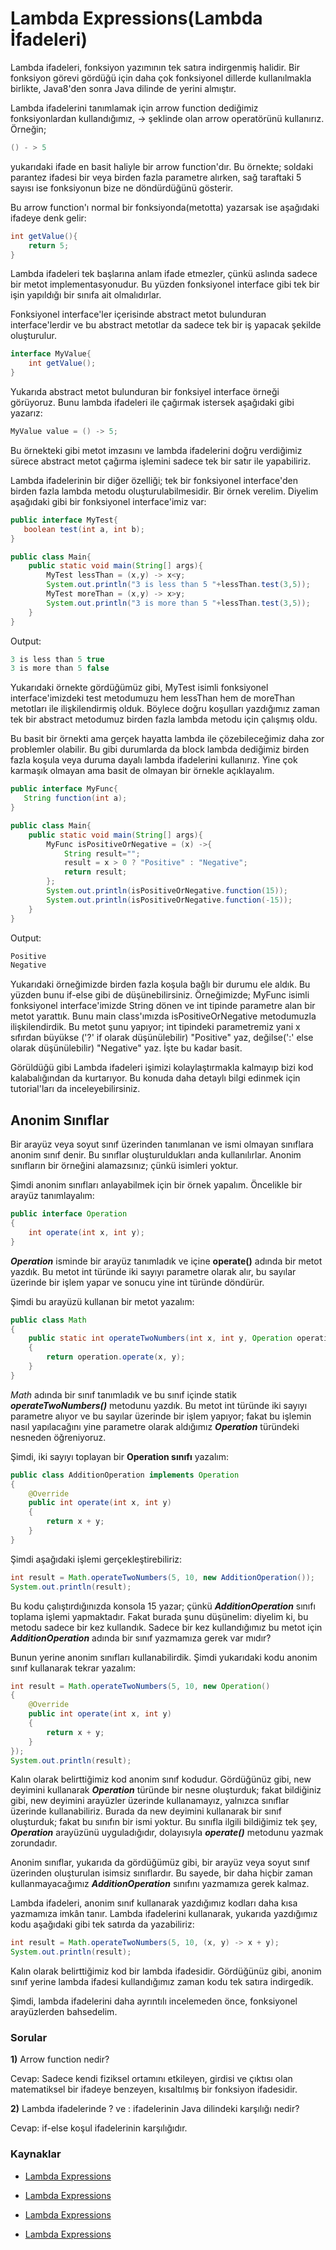 # Lambda Expressions(Lambda İfadeleri)

Lambda ifadeleri, fonksiyon yazımının tek satıra indirgenmiş halidir. Bir fonksiyon görevi gördüğü için daha çok fonksiyonel dillerde kullanılmakla birlikte, Java8'den sonra Java dilinde de yerini almıştır. 

Lambda ifadelerini tanımlamak için arrow function dediğimiz fonksiyonlardan kullandığımız, -> şeklinde olan arrow operatörünü kullanırız. Örneğin;

```java
() - > 5 
```

yukarıdaki ifade en basit haliyle bir arrow function'dır. Bu örnekte; soldaki parantez ifadesi bir veya birden fazla parametre alırken, sağ taraftaki 5 sayısı ise fonksiyonun bize ne döndürdüğünü gösterir. 

Bu arrow function'ı normal bir fonksiyonda(metotta) yazarsak ise aşağıdaki ifadeye denk gelir:

```java
int getValue(){
    return 5;
}
```

Lambda ifadeleri tek başlarına anlam ifade etmezler, çünkü aslında sadece bir metot implementasyonudur. Bu yüzden fonksiyonel interface gibi tek bir işin yapıldığı bir sınıfa ait olmalıdırlar. 

Fonksiyonel interface'ler içerisinde abstract metot bulunduran interface'lerdir ve bu abstract metotlar da sadece tek bir iş yapacak şekilde oluşturulur.

```java
interface MyValue{
    int getValue();
}
```

Yukarıda abstract metot bulunduran bir fonksiyel interface örneği görüyoruz. Bunu lambda ifadeleri ile çağırmak istersek aşağıdaki gibi yazarız:

```java
MyValue value = () -> 5;
```

Bu örnekteki gibi metot imzasını ve lambda ifadelerini doğru verdiğimiz sürece abstract metot çağırma işlemini sadece tek bir satır ile yapabiliriz. 



Lambda ifadelerinin bir diğer özelliği; tek bir fonksiyonel interface'den birden fazla lambda metodu oluşturulabilmesidir. Bir örnek verelim. Diyelim aşağıdaki gibi bir fonksiyonel interface'imiz var:

```java
public interface MyTest{
   boolean test(int a, int b);
}

public class Main{
    public static void main(String[] args){
        MyTest lessThan = (x,y) -> x<y;
        System.out.println("3 is less than 5 "+lessThan.test(3,5));
        MyTest moreThan = (x,y) -> x>y;
        System.out.println("3 is more than 5 "+lessThan.test(3,5));
    }
}
```

Output:

```java
3 is less than 5 true
3 is more than 5 false
```

Yukarıdaki örnekte gördüğümüz gibi, MyTest isimli fonksiyonel interface'imizdeki test metodumuzu hem lessThan hem de moreThan metotları ile ilişkilendirmiş olduk. Böylece doğru koşulları yazdığımız zaman tek bir abstract metodumuz birden fazla lambda metodu için çalışmış oldu. 

Bu basit bir örnekti ama gerçek hayatta lambda ile çözebileceğimiz daha zor problemler olabilir. Bu gibi durumlarda da block lambda dediğimiz birden fazla koşula veya duruma dayalı lambda ifadelerini kullanırız. Yine çok karmaşık olmayan ama basit de olmayan bir örnekle açıklayalım.

```java
public interface MyFunc{
   String function(int a);
}

public class Main{
    public static void main(String[] args){
        MyFunc isPositiveOrNegative = (x) ->{
            String result="";
            result = x > 0 ? "Positive" : "Negative";
            return result;
        };
        System.out.println(isPositiveOrNegative.function(15));
        System.out.println(isPositiveOrNegative.function(-15));
    }
}
```

Output:

```java
Positive
Negative
```

Yukarıdaki örneğimizde birden fazla koşula bağlı bir durumu ele aldık. Bu yüzden bunu if-else gibi de düşünebilirsiniz. Örneğimizde; MyFunc isimli fonksiyonel interface'imizde String dönen ve int tipinde parametre alan bir metot yarattık. Bunu main class'ımızda isPositiveOrNegative metodumuzla ilişkilendirdik. Bu metot şunu yapıyor; int tipindeki parametremiz yani x sıfırdan büyükse ('?' if olarak düşünülebilir) "Positive" yaz, değilse(':' else olarak düşünülebilir) "Negative" yaz. İşte bu kadar basit. 

Görüldüğü gibi Lambda ifadeleri işimizi kolaylaştırmakla kalmayıp bizi kod kalabalığından da kurtarıyor. Bu konuda daha detaylı bilgi edinmek için tutorial'ları da inceleyebilirsiniz.

## Anonim Sınıflar

Bir arayüz veya soyut sınıf üzerinden tanımlanan ve ismi olmayan sınıflara anonim sınıf denir. Bu sınıflar oluşturuldukları anda kullanılırlar. Anonim sınıfların bir örneğini alamazsınız; çünkü isimleri yoktur.

Şimdi anonim sınıfları anlayabilmek için bir örnek yapalım. Öncelikle bir arayüz tanımlayalım:

```java
public interface Operation
{
    int operate(int x, int y);
}
```

**_Operation_** isminde bir arayüz tanımladık ve içine **operate()** adında bir metot yazdık. Bu metot int türünde iki sayıyı parametre olarak alır, bu sayılar üzerinde bir işlem yapar ve sonucu yine int türünde döndürür.

Şimdi bu arayüzü kullanan bir metot yazalım:

```java
public class Math
{
	public static int operateTwoNumbers(int x, int y, Operation operation)
	{
		return operation.operate(x, y);
	}
}
```

_Math_ adında bir sınıf tanımladık ve bu sınıf içinde statik **_operateTwoNumbers()_** metodunu yazdık. Bu metot int türünde iki sayıyı parametre alıyor ve bu sayılar üzerinde bir işlem yapıyor; fakat bu işlemin nasıl yapılacağını yine parametre olarak aldığımız **_Operation_** türündeki nesneden öğreniyoruz.

Şimdi, iki sayıyı toplayan bir **Operation sınıfı** yazalım:

```java
public class AdditionOperation implements Operation
{
	@Override
	public int operate(int x, int y)
	{
		return x + y;
	}
}
```

Şimdi aşağıdaki işlemi gerçekleştirebiliriz:

```java
int result = Math.operateTwoNumbers(5, 10, new AdditionOperation());
System.out.println(result);
```

Bu kodu çalıştırdığınızda konsola 15 yazar; çünkü **_AdditionOperation_** sınıfı toplama işlemi yapmaktadır. Fakat burada şunu düşünelim: diyelim ki, bu metodu sadece bir kez kullandık. Sadece bir kez kullandığımız bu metot için **_AdditionOperation_** adında bir sınıf yazmamıza gerek var mıdır?

Bunun yerine anonim sınıfları kullanabilirdik. Şimdi yukarıdaki kodu anonim sınıf kullanarak tekrar yazalım:

```java
int result = Math.operateTwoNumbers(5, 10, new Operation()
{
    @Override
    public int operate(int x, int y)
    {
    	return x + y;
    }
});
System.out.println(result);
```

Kalın olarak belirttiğimiz kod anonim sınıf kodudur. Gördüğünüz gibi, new deyimini kullanarak **_Operation_** türünde bir nesne oluşturduk; fakat bildiğiniz gibi, new deyimini arayüzler üzerinde kullanamayız, yalnızca sınıflar üzerinde kullanabiliriz. Burada da new deyimini kullanarak bir sınıf oluşturduk; fakat bu sınıfın bir ismi yoktur. Bu sınıfla ilgili bildiğimiz tek şey, **_Operation_** arayüzünü uyguladığıdır, dolayısıyla **_operate()_** metodunu yazmak zorundadır.

Anonim sınıflar, yukarıda da gördüğümüz gibi, bir arayüz veya soyut sınıf üzerinden oluşturulan isimsiz sınıflardır. Bu sayede, bir daha hiçbir zaman kullanmayacağımız **_AdditionOperation_** sınıfını yazmamıza gerek kalmaz.

Lambda ifadeleri, anonim sınıf kullanarak yazdığımız kodları daha kısa yazmamıza imkân tanır. Lambda ifadelerini kullanarak, yukarıda yazdığımız kodu aşağıdaki gibi tek satırda da yazabiliriz:

```java
int result = Math.operateTwoNumbers(5, 10, (x, y) -> x + y);
System.out.println(result);
```

Kalın olarak belirttiğimiz kod bir lambda ifadesidir. Gördüğünüz gibi, anonim sınıf yerine lambda ifadesi kullandığımız zaman kodu tek satıra indirgedik.

Şimdi, lambda ifadelerini daha ayrıntılı incelemeden önce, fonksiyonel arayüzlerden bahsedelim.

### Sorular

**1)** Arrow function nedir?

Cevap: Sadece kendi fiziksel ortamını etkileyen, girdisi ve çıktısı olan matematiksel bir ifadeye benzeyen, kısaltılmış bir fonksiyon ifadesidir.

**2)** Lambda ifadelerinde ? ve : ifadelerinin Java dilindeki karşılığı nedir?

Cevap: if-else koşul ifadelerinin karşılığıdır.

### Kaynaklar

- [Lambda Expressions](https://medium.com/s%C4%B1f%C4%B1rdan-i%CC%87leri-d%C3%BCzeye-java-e%C4%9Fitim-serisi/lambda-ifadeleri-ve-fonksiyonel-interface-64312ad545a3)

- [Lambda Expressions](https://www.w3schools.com/java/java_lambda.asp)

- [Lambda Expressions](https://blog.burakkutbay.com/java-8-lambda-expressions-nedir-lambda-ifadeleri-kullanim-ornekleri.html/)

- [Lambda Expressions](https://www.mobilhanem.com/java-8-lambda-ifadeleri/)
